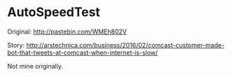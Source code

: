 # AutoSpeedTest

Original: http://pastebin.com/WMEh802V

Story: http://arstechnica.com/business/2016/02/comcast-customer-made-bot-that-tweets-at-comcast-when-internet-is-slow/

Not mine originally.
